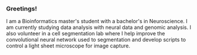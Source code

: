 ### Greetings!

I am a Bioinformatics master's student with a bachelor's in Neuroscience. I am currently studying data analysis with neural data and genomic analysis. I also volunteer in a cell segmentation lab where I help improve the convolutional neural network used to segmentation and develop scripts to control a light sheet microscope for image capture.

<!--
**alanwk/alanwk** is a ✨ _special_ ✨ repository because its `README.md` (this file) appears on your GitHub profile.

Here are some ideas to get you started:

- 🔭 I’m currently working on ...
- 🌱 I’m currently learning ...
- 👯 I’m looking to collaborate on ...
- 🤔 I’m looking for help with ...
- 💬 Ask me about ...
- 📫 How to reach me: ...
- 😄 Pronouns: ...
- ⚡ Fun fact: ...
-->
